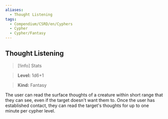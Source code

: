 ```yaml
---
aliases:
  - Thought Listening
tags:
  - Compendium/CSRD/en/Cyphers
  - Cypher
  - Cypher/Fantasy
---
```

  
    
## Thought Listening    
>[!info] Stats    
> **Level:** 1d6+1    
> **Kind:** Fantasy  
    
The user can read the surface thoughts of a creature within short range that they can see, even if the target doesn't want them to. Once the user has established contact, they can read the target's thoughts for up to one minute per cypher level.